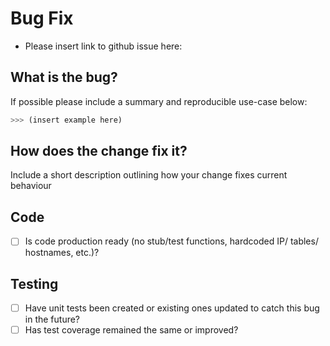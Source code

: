 # Bug Fix

- Please insert link to github issue here:

## What is the bug?

If possible please include a summary and reproducible use-case below:

```python
>>> (insert example here)
```

## How does the change fix it?

Include a short description outlining how your change fixes current behaviour

## Code

- [ ] Is code production ready (no stub/test functions, hardcoded IP/ tables/ hostnames, etc.)?

## Testing

- [ ] Have unit tests been created or existing ones updated to catch this bug in the future?
- [ ] Has test coverage remained the same or improved?
